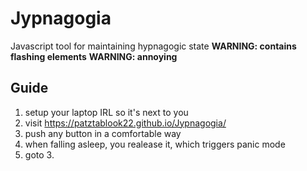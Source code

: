 # Jypnagogia
Javascript tool for maintaining hypnagogic state
**WARNING: contains flashing elements**
**WARNING: annoying**

## Guide
1. setup your laptop IRL so it's next to you
2. visit https://patztablook22.github.io/Jypnagogia/
3. push any button in a comfortable way
4. when falling asleep, you realease it, which triggers panic mode
5. goto 3.
